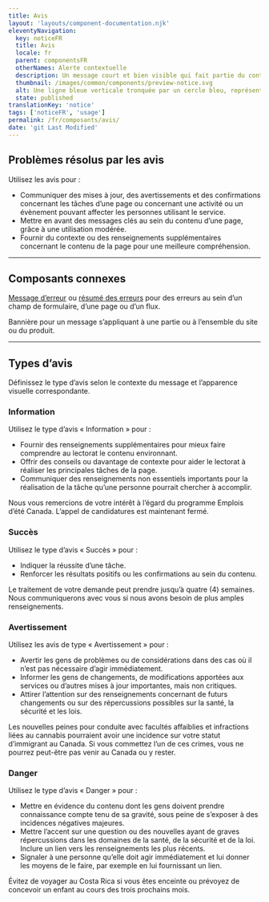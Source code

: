 ```yaml
---
title: Avis
layout: 'layouts/component-documentation.njk'
eleventyNavigation:
  key: noticeFR
  title: Avis
  locale: fr
  parent: componentsFR
  otherNames: Alerte contextuelle
  description: Un message court et bien visible qui fait partie du contenu de la page
  thumbnail: /images/common/components/preview-notice.svg
  alt: Une ligne bleue verticale tronquée par un cercle bleu, représentant la ligne guide et l’icône, se situe à gauche de deux épaisses lignes grises pâle alignées sous une ligne grise foncée représentant un titres et des lignes de texte.
  state: published
translationKey: 'notice'
tags: ['noticeFR', 'usage']
permalink: /fr/composants/avis/
date: 'git Last Modified'
---
```


## Problèmes résolus par les avis

Utilisez les avis pour :

- Communiquer des mises à jour, des avertissements et des confirmations concernant les tâches d’une page ou concernant une activité ou un évènement pouvant affecter les personnes utilisant le service.
- Mettre en avant des messages clés au sein du contenu d’une page, grâce à une utilisation modérée.
- Fournir du contexte ou des renseignements supplémentaires concernant le contenu de la page pour une meilleure compréhension.

<hr/>

## Composants connexes

<a href="{{ links.errorMessage }}">Message d’erreur</a> ou <a href="{{ links.errorSummary }}">résumé des erreurs</a> pour des erreurs au sein d’un champ de formulaire, d’une page ou d’un flux.

Bannière pour un message s’appliquant à une partie ou à l’ensemble du site ou du produit.

<hr class="mt-600" />

## Types d’avis

Définissez le type d’avis selon le contexte du message et l’apparence visuelle correspondante.

### Information

Utilisez le type d’avis «&nbsp;Information&nbsp;» pour :

- Fournir des renseignements supplémentaires pour mieux faire comprendre au lectorat le contenu environnant.
- Offrir des conseils ou davantage de contexte pour aider le lectorat à réaliser les principales tâches de la page.
- Communiquer des renseignements non essentiels importants pour la réalisation de la tâche qu’une personne pourrait chercher à accomplir.

<gcds-notice notice-title="État actuel de l’appel de candidatures : Fermé" notice-title-tag="h4" type="info">
  <gcds-text margin-bottom="0">Nous vous remercions de votre intérêt à l’égard du programme Emplois d’été Canada. L’appel de candidatures est maintenant fermé.</gcds-text>
</gcds-notice>

### Succès

Utilisez le type d’avis «&nbsp;Succès&nbsp;» pour :

- Indiquer la réussite d’une tâche.
- Renforcer les résultats positifs ou les confirmations au sein du contenu.

<gcds-notice notice-title="Votre demande de données accessibles au public à partir de la liste des organismes de bienfaisance a été acceptée." notice-title-tag="h4" type="success">
  <gcds-text margin-bottom="0">Le traitement de votre demande peut prendre jusqu’à quatre (4) semaines. Nous communiquerons avec vous si nous avons besoin de plus amples renseignements.</gcds-text>
</gcds-notice>

### Avertissement

Utilisez les avis de type «&nbsp;Avertissement&nbsp;» pour :

- Avertir les gens de problèmes ou de considérations dans des cas où il n’est pas nécessaire d’agir immédiatement.
- Informer les gens de changements, de modifications apportées aux services ou d’autres mises à jour importantes, mais non critiques.
- Attirer l’attention sur des renseignements concernant de futurs changements ou sur des répercussions possibles sur la santé, la sécurité et les lois.

<gcds-notice notice-title="Modifications aux lois sur la conduite avec facultés affaiblies et la criminalité liée au cannabis" notice-title-tag="h4" type="warning">
  <gcds-text margin-bottom="0">Les nouvelles peines pour conduite avec facultés affaiblies et infractions liées au cannabis pourraient avoir une incidence sur votre statut d’immigrant au Canada. Si vous commettez l’un de ces crimes, vous ne pourrez peut-être pas venir au Canada ou y rester.</gcds-text>
</gcds-notice>

### Danger

Utilisez le type d’avis «&nbsp;Danger&nbsp;» pour :

- Mettre en évidence du contenu dont les gens doivent prendre connaissance compte tenu de sa gravité, sous peine de s’exposer à des incidences négatives majeures.
- Mettre l’accent sur une question ou des nouvelles ayant de graves répercussions dans les domaines de la santé, de la sécurité et de la loi. Inclure un lien vers les renseignements les plus récents.
- Signaler à une personne qu’elle doit agir immédiatement et lui donner les moyens de le faire, par exemple en lui fournissant un lien.

<gcds-notice notice-title="Si vous êtes enceinte ou envisagez de concevoir un enfant – Avis concernant les deux partenaires" notice-title-tag="h4" type="danger">
  <gcds-text margin-bottom="0">Évitez de voyager au Costa Rica si vous êtes enceinte ou prévoyez de concevoir un enfant au cours des trois prochains mois.</gcds-text>
</gcds-notice>
